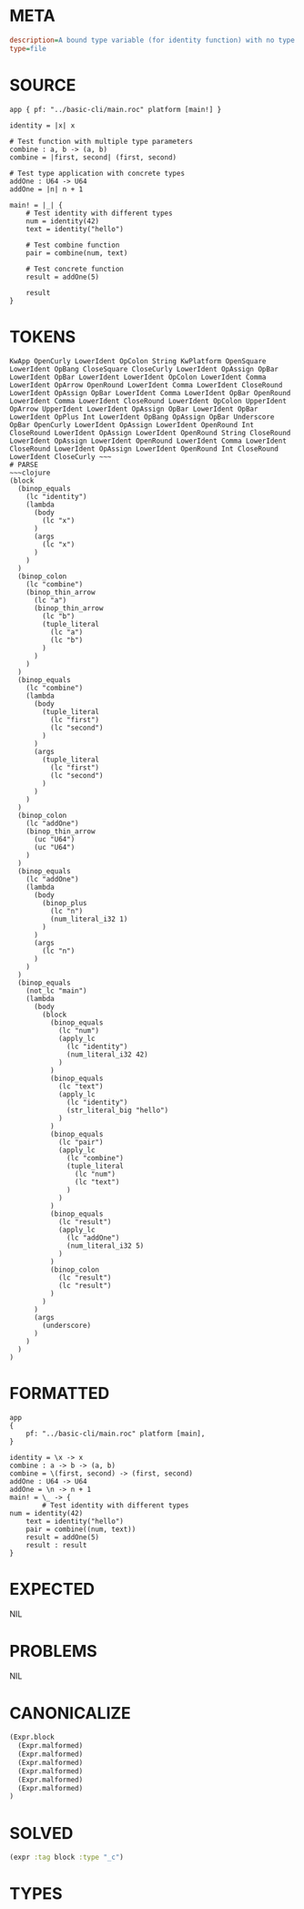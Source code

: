 # META
~~~ini
description=A bound type variable (for identity function) with no type annotation
type=file
~~~
# SOURCE
~~~roc
app { pf: "../basic-cli/main.roc" platform [main!] }

identity = |x| x

# Test function with multiple type parameters
combine : a, b -> (a, b)
combine = |first, second| (first, second)

# Test type application with concrete types
addOne : U64 -> U64
addOne = |n| n + 1

main! = |_| {
    # Test identity with different types
    num = identity(42)
    text = identity("hello")

    # Test combine function
    pair = combine(num, text)

    # Test concrete function
    result = addOne(5)

    result
}
~~~
# TOKENS
~~~text
KwApp OpenCurly LowerIdent OpColon String KwPlatform OpenSquare LowerIdent OpBang CloseSquare CloseCurly LowerIdent OpAssign OpBar LowerIdent OpBar LowerIdent LowerIdent OpColon LowerIdent Comma LowerIdent OpArrow OpenRound LowerIdent Comma LowerIdent CloseRound LowerIdent OpAssign OpBar LowerIdent Comma LowerIdent OpBar OpenRound LowerIdent Comma LowerIdent CloseRound LowerIdent OpColon UpperIdent OpArrow UpperIdent LowerIdent OpAssign OpBar LowerIdent OpBar LowerIdent OpPlus Int LowerIdent OpBang OpAssign OpBar Underscore OpBar OpenCurly LowerIdent OpAssign LowerIdent OpenRound Int CloseRound LowerIdent OpAssign LowerIdent OpenRound String CloseRound LowerIdent OpAssign LowerIdent OpenRound LowerIdent Comma LowerIdent CloseRound LowerIdent OpAssign LowerIdent OpenRound Int CloseRound LowerIdent CloseCurly ~~~
# PARSE
~~~clojure
(block
  (binop_equals
    (lc "identity")
    (lambda
      (body
        (lc "x")
      )
      (args
        (lc "x")
      )
    )
  )
  (binop_colon
    (lc "combine")
    (binop_thin_arrow
      (lc "a")
      (binop_thin_arrow
        (lc "b")
        (tuple_literal
          (lc "a")
          (lc "b")
        )
      )
    )
  )
  (binop_equals
    (lc "combine")
    (lambda
      (body
        (tuple_literal
          (lc "first")
          (lc "second")
        )
      )
      (args
        (tuple_literal
          (lc "first")
          (lc "second")
        )
      )
    )
  )
  (binop_colon
    (lc "addOne")
    (binop_thin_arrow
      (uc "U64")
      (uc "U64")
    )
  )
  (binop_equals
    (lc "addOne")
    (lambda
      (body
        (binop_plus
          (lc "n")
          (num_literal_i32 1)
        )
      )
      (args
        (lc "n")
      )
    )
  )
  (binop_equals
    (not_lc "main")
    (lambda
      (body
        (block
          (binop_equals
            (lc "num")
            (apply_lc
              (lc "identity")
              (num_literal_i32 42)
            )
          )
          (binop_equals
            (lc "text")
            (apply_lc
              (lc "identity")
              (str_literal_big "hello")
            )
          )
          (binop_equals
            (lc "pair")
            (apply_lc
              (lc "combine")
              (tuple_literal
                (lc "num")
                (lc "text")
              )
            )
          )
          (binop_equals
            (lc "result")
            (apply_lc
              (lc "addOne")
              (num_literal_i32 5)
            )
          )
          (binop_colon
            (lc "result")
            (lc "result")
          )
        )
      )
      (args
        (underscore)
      )
    )
  )
)
~~~
# FORMATTED
~~~roc
app
{
	pf: "../basic-cli/main.roc" platform [main],
}

identity = \x -> x
combine : a -> b -> (a, b)
combine = \(first, second) -> (first, second)
addOne : U64 -> U64
addOne = \n -> n + 1
main! = \_ -> {
		# Test identity with different types
num = identity(42)
	text = identity("hello")
	pair = combine((num, text))
	result = addOne(5)
	result : result
}
~~~
# EXPECTED
NIL
# PROBLEMS
NIL
# CANONICALIZE
~~~clojure
(Expr.block
  (Expr.malformed)
  (Expr.malformed)
  (Expr.malformed)
  (Expr.malformed)
  (Expr.malformed)
  (Expr.malformed)
)
~~~
# SOLVED
~~~clojure
(expr :tag block :type "_c")
~~~
# TYPES
~~~roc
~~~
